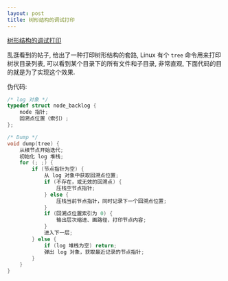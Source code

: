 ```yaml
---
layout: post
title: 树形结构的调试打印
---
```


[树形结构的调试打印](https://www.v2ex.com/t/338653)

乱逛看到的帖子, 给出了一种打印树形结构的套路, Linux 有个 `tree` 命令用来打印树状目录列表, 可以看到某个目录下的所有文件和子目录, 非常直观, 下面代码的目的就是为了实现这个效果.

伪代码:

```c
/* log 对象 */
typedef struct node_backlog {
    node 指针;
    回溯点位置（索引）;
};

/* Dump */
void dump(tree) {
    从根节点开始迭代;
    初始化 log 堆栈;
    for (; ;) {
        if (节点指针为空) {
            从 log 对象中获取回溯点位置;
            if (不存在，或无效的回溯点) {
                压栈空节点指针;
            } else {
                压栈当前节点指针，同时记录下一个回溯点位置;
            }
            if (回溯点位置索引为 0) {
                输出层次缩进、画路径，打印节点内容;
            }
            进入下一层;
        } else {
            if (log 堆栈为空) return;
            弹出 log 对象，获取最近记录的节点指针;
        }
    }
}
```


